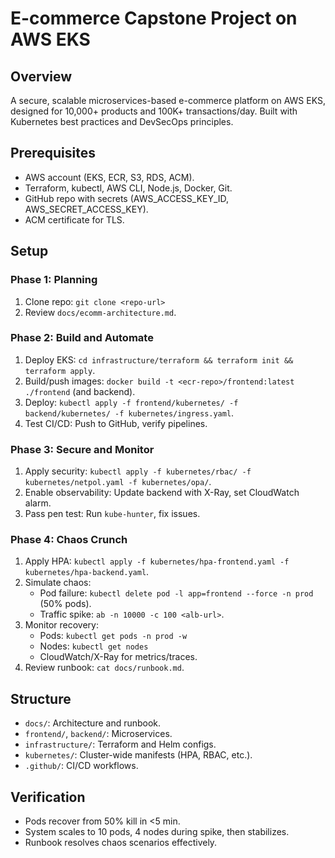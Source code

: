 # E-commerce Capstone Project on AWS EKS

## Overview
A secure, scalable microservices-based e-commerce platform on AWS EKS, designed for 10,000+ products and 100K+ transactions/day. Built with Kubernetes best practices and DevSecOps principles.

## Prerequisites
- AWS account (EKS, ECR, S3, RDS, ACM).
- Terraform, kubectl, AWS CLI, Node.js, Docker, Git.
- GitHub repo with secrets (AWS_ACCESS_KEY_ID, AWS_SECRET_ACCESS_KEY).
- ACM certificate for TLS.

## Setup
### Phase 1: Planning
1. Clone repo: `git clone <repo-url>`
2. Review `docs/ecomm-architecture.md`.

### Phase 2: Build and Automate
1. Deploy EKS: `cd infrastructure/terraform && terraform init && terraform apply`.
2. Build/push images: `docker build -t <ecr-repo>/frontend:latest ./frontend` (and backend).
3. Deploy: `kubectl apply -f frontend/kubernetes/ -f backend/kubernetes/ -f kubernetes/ingress.yaml`.
4. Test CI/CD: Push to GitHub, verify pipelines.

### Phase 3: Secure and Monitor
1. Apply security: `kubectl apply -f kubernetes/rbac/ -f kubernetes/netpol.yaml -f kubernetes/opa/`.
2. Enable observability: Update backend with X-Ray, set CloudWatch alarm.
3. Pass pen test: Run `kube-hunter`, fix issues.

### Phase 4: Chaos Crunch
1. Apply HPA: `kubectl apply -f kubernetes/hpa-frontend.yaml -f kubernetes/hpa-backend.yaml`.
2. Simulate chaos:
   - Pod failure: `kubectl delete pod -l app=frontend --force -n prod` (50% pods).
   - Traffic spike: `ab -n 10000 -c 100 <alb-url>`.
3. Monitor recovery:
   - Pods: `kubectl get pods -n prod -w`
   - Nodes: `kubectl get nodes`
   - CloudWatch/X-Ray for metrics/traces.
4. Review runbook: `cat docs/runbook.md`.

## Structure
- `docs/`: Architecture and runbook.
- `frontend/`, `backend/`: Microservices.
- `infrastructure/`: Terraform and Helm configs.
- `kubernetes/`: Cluster-wide manifests (HPA, RBAC, etc.).
- `.github/`: CI/CD workflows.

## Verification
- Pods recover from 50% kill in <5 min.
- System scales to 10 pods, 4 nodes during spike, then stabilizes.
- Runbook resolves chaos scenarios effectively.
